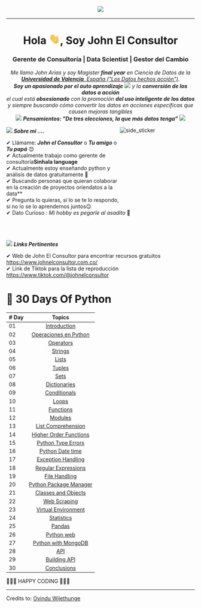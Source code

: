 <p align="center">
  <img src="https://qph.fs.quoracdn.net/main-qimg-1e46fa87c0a7ff45d31a3fad93df6a43" height="200"/>
</p>
<hr>
<h1 align="center">Hola <img src="https://raw.githubusercontent.com/ABSphreak/ABSphreak/master/gifs/Hi.gif" width="30px">, Soy John El Consultor </h1>
<h3 align="center"> Gerente de Consultoría | Data Scientist | Gestor del Cambio </h3>
<p align="center">

<p align="center">
  <em>
   Me llamo John Arias y soy Magister <b>final year</b> en Ciencia de Datos de la <a href="https://www.universidadviu.com/co/programas/maestrias?c=I90503M7001"> <b>Universidad de Valencia</b>, España ("Los Datos hechos acción")</a>. <br>
    <b>Soy un apasionado por el auto aprendizaje</b> <img src="https://github.com/TheDudeThatCode/TheDudeThatCode/blob/master/Assets/Developer.gif" width="30px"> y la <b>conversión de los datos a acción</b> <br> el cual está <b>obsesionado</b>
    con la promoción <b> del uso inteligente de los datos </b> y siempre buscando cómo convertir los datos en acciones específicas que causen mejoras tangibles
  </em> 
  <br>
  <img src="https://media.giphy.com/media/gH3LO09IOiZIqePwv9/giphy.gif" width="50" /> <b><i align="center">Pensamientos: "De tres elecciones, la que más datos tenga”</i></b> <img src="https://media.giphy.com/media/qjqUcgIyRjsl2/giphy.gif" width="50" />
</p>
<img align="right" width=200px height=200px alt="side_sticker" src="https://media.giphy.com/media/TEnXkcsHrP4YedChhA/giphy.gif" />

<img src="https://media.giphy.com/media/iY8CRBdQXODJSCERIr/giphy.gif" width="30px">&nbsp;***Sobre mi ....***

✔ Llámame: ***John el Consultor*** o ***Tu amigo*** o ***Tu papá*** 😊 <br>
✔ Actualmente trabajo como gerente de consultoría**Sinhala language**<br>
✔ Actualmente estoy enseñando python y análisis de datos gratuitamente 🥰<br>
✔ Buscando personas que quieran colaborar en la creación de proyectos oriendatos a la data**<br>
✔ Pregunta lo quieras, si lo se te lo respondo, si no lo se lo aprendemos juntos😉<br>
✔ Dato Curioso : *Mi hobby es pegarle al asadito* 🥩 <br><br><br><br>
 
<img src="https://media.giphy.com/media/iY8CRBdQXODJSCERIr/giphy.gif" width="30px">&nbsp;***Links Pertinentes***

✔ Web de John El Consultor para encontrar recursos gratuitos <https://www.johnelconsultor.com.co/> <br>
✔ Link de Tiktok para la lista de reproducción <https://www.tiktok.com/@johnelconsultor> <br>

# 🐍 30 Days Of Python 

|# Day | Topics                                                    |
|------|:---------------------------------------------------------:|
| 01  |  [Introduction](./readme.md)|
| 02  |  [Operaciones en Python](.//Reto-30-dias-de-Python/blob/main/Dia1-Operaciones.py)|
| 03  |  [Operators](./03_Day_Operators/03_operators.md)|
| 04  |  [Strings](./04_Day_Strings/04_strings.md)|
| 05  |  [Lists](./05_Day_Lists/05_lists.md)|
| 06  |  [Tuples](./06_Day_Tuples/06_tuples.md)|
| 07  |  [Sets](./07_Day_Sets/07_sets.md)|
| 08  |  [Dictionaries](./08_Day_Dictionaries/08_dictionaries.md)|
| 09  |  [Conditionals](./09_Day_Conditionals/09_conditionals.md)|
| 10  |  [Loops](./10_Day_Loops/10_loops.md)|
| 11  |  [Functions](./11_Day_Functions/11_functions.md)|
| 12  |  [Modules](./12_Day_Modules/12_modules.md)|
| 13  |  [List Comprehension](./13_Day_List_comprehension/13_list_comprehension.md)|
| 14  |  [Higher Order Functions](./14_Day_Higher_order_functions/14_higher_order_functions.md)|     
| 15  |  [Python Type Errors](./15_Day_Python_type_errors/15_python_type_errors.md)| 
| 16 |  [Python Date time](./16_Day_Python_date_time/16_python_datetime.md) |     
| 17 |  [Exception Handling](./17_Day_Exception_handling/17_exception_handling.md)|    
| 18 |  [Regular Expressions](./18_Day_Regular_expressions/18_regular_expressions.md)|    
| 19 |  [File Handling](./19_Day_File_handling/19_file_handling.md)|
| 20 |  [Python Package Manager](./20_Day_Python_package_manager/20_python_package_manager.md)|
| 21 |  [Classes and Objects](./21_Day_Classes_and_objects/21_classes_and_objects.md)|
| 22 |  [Web Scraping](./22_Day_Web_scraping/22_web_scraping.md)|
| 23 |  [Virtual Environment](./23_Day_Virtual_environment/23_virtual_environment.md)|
| 24 |  [Statistics](./24_Day_Statistics/24_statistics.md)|
| 25 |  [Pandas](./25_Day_Pandas/25_pandas.md)|
| 26 |  [Python web](./26_Day_Python_web/26_python_web.md)|
| 27 |  [Python with MongoDB](./27_Day_Python_with_mongodb/27_python_with_mongodb.md)|
| 28 |  [API](./28_Day_API/28_API.md)|
| 29 |  [Building API](./29_Day_Building_API/29_building_API.md)|
| 30 |  [Conclusions](./30_Day_Conclusions/30_conclusions.md)|

🧡🧡🧡 HAPPY CODING 🧡🧡🧡












-----
Credits to: [Ovindu Wijethunge](https://github.com/OvinduWijethunge)
